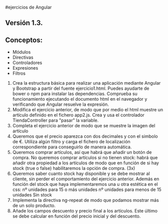 #ejercicios de Angular
## Versión 1.3. 
## Conceptos:
- Módulos
- Directivas
- Controladores
- Expresiones
- Filtros
1. Crea la estructura básica para realizar una aplicación mediante Angular y Bootstrap a partir del fuente ejercicio1.html. Puedes ayudarte de bower o npm para instalar las dependencias. Comprueba su funcionamiento ejecutando el documento html en el navegador y verificando que Angular resuelve la expresión.
2. Modifica el ejercicio anterior, de modo que por medio el html muestre un artículo definido en el fichero app2.js. Crea y usa el controlador  TiendaController para "pasar" la variable.
3. Completa el ejercicio anterior de modo que se muestre la imagen del artículo
4. Queremos que el precio aparezca con dos decimales y con el simbolo de €. Utiliza algún filtro y carga el fichero de localización correspondiente para conseguirlo de manera automática.
5. Queremos comprar artículos, así que habrá que añadir un botón de compra. No queremos comprar artículos si no tienen stock: habrá que añadir otra propiedad a los artículos de modo que en función de si hay stock (true o false) habilitaremos la opción de compra. (3x)
6. Queremos saber cuanto stock hay disponible y se debe mostrar al cliente, sin perder el comportamiento del ejercicio anterior. Además en función del stock que haya implementaremos una u otra estética en el css:
    <span class="label label-success">nº unidades para 15 o más unidades</span>
    <span class="label label-warning">nº unidades para menos de 15 unidades</span>
    <span class="label label-danger">Sin stock</span>
7. Implementa la directiva ng-repeat de modo que podamos mostrar más de un solo producto.
8. Añade los campos descuento y precio final a los artículos. Este último se debe calcular en función del precio inicial y del descuento.
